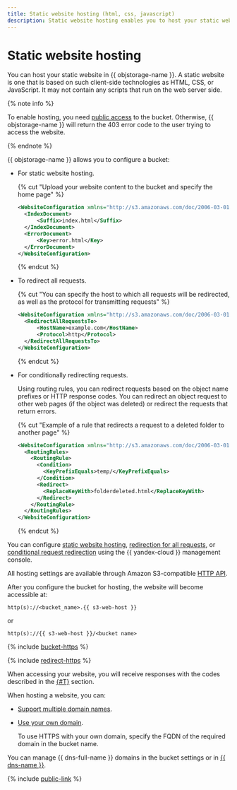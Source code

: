 ```yaml
---
title: Static website hosting (html, css, javascript)
description: Static website hosting enables you to host your static website based on HTML, CSS, or JavaScript. Your website should not contain any scripts that run on the web server side.
---
```


# Static website hosting

You can host your static website in {{ objstorage-name }}. A static website is one that is based on such client-side technologies as HTML, CSS, or JavaScript. It may not contain any scripts that run on the web server side.

{% note info %}

To enable hosting, you need [public access](../operations/buckets/bucket-availability.md) to the bucket. Otherwise, {{ objstorage-name }} will return the 403 error code to the user trying to access the website.

{% endnote %}

{{ objstorage-name }} allows you to configure a bucket:

* For static website hosting.

   {% cut "Upload your website content to the bucket and specify the home page" %}

   ```xml
   <WebsiteConfiguration xmlns="http://s3.amazonaws.com/doc/2006-03-01/">
     <IndexDocument>
         <Suffix>index.html</Suffix>
     </IndexDocument>
     <ErrorDocument>
         <Key>error.html</Key>
     </ErrorDocument>
   </WebsiteConfiguration>
   ```

   {% endcut %}

* To redirect all requests.

   {% cut "You can specify the host to which all requests will be redirected, as well as the protocol for transmitting requests" %}

   ```xml
   <WebsiteConfiguration xmlns="http://s3.amazonaws.com/doc/2006-03-01/">
     <RedirectAllRequestsTo>
         <HostName>example.com</HostName>
         <Protocol>http</Protocol>
     </RedirectAllRequestsTo>
   </WebsiteConfiguration>
   ```

   {% endcut %}

* For conditionally redirecting requests.

   Using routing rules, you can redirect requests based on the object name prefixes or HTTP response codes. You can redirect an object request to other web pages (if the object was deleted) or redirect the requests that return errors.

   {% cut "Example of a rule that redirects a request to a deleted folder to another page" %}

   ```xml
   <WebsiteConfiguration xmlns="http://s3.amazonaws.com/doc/2006-03-01/">
     <RoutingRules>
       <RoutingRule>
         <Condition>
           <KeyPrefixEquals>temp/</KeyPrefixEquals>
         </Condition>
         <Redirect>
           <ReplaceKeyWith>folderdeleted.html</ReplaceKeyWith>
         </Redirect>
       </RoutingRule>
     </RoutingRules>
   </WebsiteConfiguration>
   ```

   {% endcut %}

You can configure [static website hosting](../operations/hosting/setup.md#hosting), [redirection for all requests](../operations/hosting/setup.md#redirects), or [conditional request redirection](../operations/hosting/setup.md#redirects-on-conditions) using the {{ yandex-cloud }} management console.

All hosting settings are available through Amazon S3-compatible [HTTP API](../s3/api-ref/hosting.md).

After you configure the bucket for hosting, the website will become accessible at:


```
http(s)://<bucket_name>.{{ s3-web-host }}
```

or

```
http(s)://{{ s3-web-host }}/<bucket name>
```

{% include [bucket-https](../../_includes/storage/bucket-https.md) %}

{% include [redirect-https](../../_includes/storage/redirect-https.md) %}


When accessing your website, you will receive responses with the codes described in the [{#T}](../s3/api-ref/hosting/answer-codes.md) section.

When hosting a website, you can:

* [Support multiple domain names](../operations/hosting/multiple-domains.md).
* [Use your own domain](../operations/hosting/own-domain.md).

   To use HTTPS with your own domain, specify the FQDN of the required domain in the bucket name.

You can manage {{ dns-full-name }} domains in the bucket settings or in [{{ dns-name }}](../../dns/operations/index.md).

{% include [public-link](../../_includes/storage/public-link.md) %}

